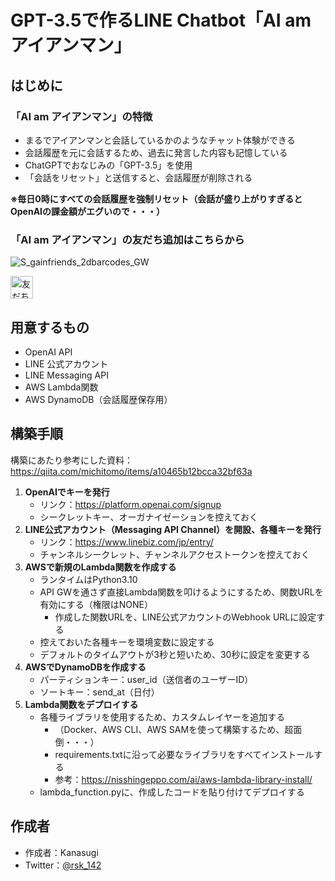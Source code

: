 # GPT-3.5で作るLINE Chatbot「AI am アイアンマン」
## はじめに
### 「AI am アイアンマン」の特徴
* まるでアイアンマンと会話しているかのようなチャット体験ができる
* 会話履歴を元に会話するため、過去に発言した内容も記憶している
* ChatGPTでおなじみの「GPT-3.5」を使用
* 「会話をリセット」と送信すると、会話履歴が削除される

__※毎日0時にすべての会話履歴を強制リセット（会話が盛り上がりすぎるとOpenAIの課金額がエグいので・・・）__

### 「AI am アイアンマン」の友だち追加はこちらから
![S_gainfriends_2dbarcodes_GW](https://user-images.githubusercontent.com/71242610/236373265-ade7b5de-26e6-48ef-bb68-94134f11d78b.png)

<a href="https://lin.ee/lo9Rca8"><img src="https://scdn.line-apps.com/n/line_add_friends/btn/ja.png" alt="友だち追加" height="36" border="0"></a>

## 用意するもの
* OpenAI API
* LINE 公式アカウント
* LINE Messaging API
* AWS Lambda関数
* AWS DynamoDB（会話履歴保存用）

## 構築手順
構築にあたり参考にした資料：<https://qiita.com/michitomo/items/a10465b12bcca32bf63a>

1. __OpenAIでキーを発行__
    * リンク：<https://platform.openai.com/signup>
    * シークレットキー、オーガナイゼーションを控えておく
2. __LINE公式アカウント（Messaging API Channel）を開設、各種キーを発行__
    * リンク：<https://www.linebiz.com/jp/entry/>
    * チャンネルシークレット、チャンネルアクセストークンを控えておく
3. __AWSで新規のLambda関数を作成する__
    * ランタイムはPython3.10
    * API GWを通さず直接Lambda関数を叩けるようにするため、関数URLを有効にする（権限はNONE）
        * 作成した関数URLを、LINE公式アカウントのWebhook URLに設定する
    * 控えておいた各種キーを環境変数に設定する
    * デフォルトのタイムアウトが3秒と短いため、30秒に設定を変更する
4. __AWSでDynamoDBを作成する__
    * パーティションキー：user_id（送信者のユーザーID）
    * ソートキー：send_at（日付）
5. __Lambda関数をデプロイする__
    * 各種ライブラリを使用するため、カスタムレイヤーを追加する
        * （Docker、AWS CLI、AWS SAMを使って構築するため、超面倒・・・）
        * requirements.txtに沿って必要なライブラリをすべてインストールする
        * 参考：<https://nisshingeppo.com/ai/aws-lambda-library-install/>
    * lambda_function.pyに、作成したコードを貼り付けてデプロイする

## 作成者
* 作成者：Kanasugi
* Twitter：[@rsk_142](https://twitter.com/rsk_142)
